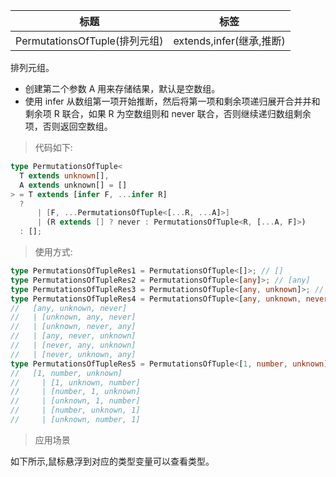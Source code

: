 | 标题                          | 标签                     |
| ----------------------------- | ------------------------ |
| PermutationsOfTuple(排列元组) | extends,infer(继承,推断) |

排列元组。

- 创建第二个参数 A 用来存储结果，默认是空数组。
- 使用 infer 从数组第一项开始推断，然后将第一项和剩余项递归展开合并并和剩余项 R 联合，如果 R 为空数组则和 never 联合，否则继续递归数组剩余项，否则返回空数组。

> 代码如下:

```ts
type PermutationsOfTuple<
  T extends unknown[],
  A extends unknown[] = []
> = T extends [infer F, ...infer R]
  ?
      | [F, ...PermutationsOfTuple<[...R, ...A]>]
      | (R extends [] ? never : PermutationsOfTuple<R, [...A, F]>)
  : [];
```

> 使用方式:

```ts
type PermutationsOfTupleRes1 = PermutationsOfTuple<[]>; // []
type PermutationsOfTupleRes2 = PermutationsOfTuple<[any]>; // [any]
type PermutationsOfTupleRes3 = PermutationsOfTuple<[any, unknown]>; // [any, unknown] | [unknown, any]
type PermutationsOfTupleRes4 = PermutationsOfTuple<[any, unknown, never]>;
//   [any, unknown, never]
//   | [unknown, any, never]
//   | [unknown, never, any]
//   | [any, never, unknown]
//   | [never, any, unknown]
//   | [never, unknown, any]
type PermutationsOfTupleRes5 = PermutationsOfTuple<[1, number, unknown]>;
//   [1, number, unknown]
//     | [1, unknown, number]
//     | [number, 1, unknown]
//     | [unknown, 1, number]
//     | [number, unknown, 1]
//     | [unknown, number, 1]
```

> 应用场景

如下所示,鼠标悬浮到对应的类型变量可以查看类型。

<div class="code-editor" data-url="codes/typescript/demo/PermutationsOfTuple.ts" data-language="typescript"></div>
